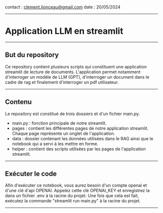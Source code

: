contact : clement.lionceau@gmail.com
date : 20/05/2024

---

# Application LLM en streamlit
---

## But du repository

Ce repository contient plusieurs scripts qui constituent une application streamlit de lecture de documents. L'application permet notamment d'interroger un modèle de LLM (GPT), d'interroger un document dans le cadre de rag et finalement d'interroger un pdf utilisateur.

---

## Contenu 

Le repository est constitué de trois dossiers et d'un fichier main.py.
- main.py : fonction principale de notre streamlit.
- pages : contient les différentes pages de notre application streamlit. Chaque page représente un onglet de l'application.
- data : dossier contenant les données utilisées dans le RAG ainsi que le notebook qui a servi à les mettre en forme.
- helper : contient des scripts utilisées par les pages de l'application streamlit.

---

## Exécuter le code

Afin d'exécuter ce notebook, vous aurez besoin d'un compte openai et d'une clé d'api OPENAI. Appelez cette clé OPENAI_KEY et enregistrez la dans un fichier .env à la racine du projet.
Une fois que cela est fait, exécutez la commande "streamlit run main.py" à la racine du projet.

---

